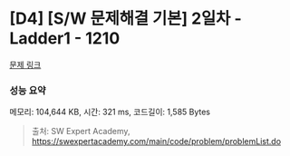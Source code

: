 # [D4] [S/W 문제해결 기본] 2일차 - Ladder1 - 1210 

[문제 링크](https://swexpertacademy.com/main/code/problem/problemDetail.do?contestProbId=AV14ABYKADACFAYh) 

### 성능 요약

메모리: 104,644 KB, 시간: 321 ms, 코드길이: 1,585 Bytes



> 출처: SW Expert Academy, https://swexpertacademy.com/main/code/problem/problemList.do